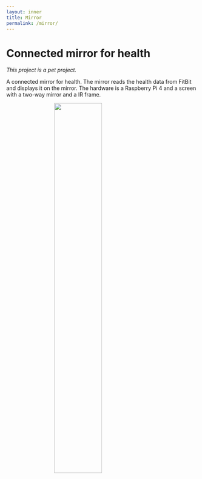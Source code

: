 ```yaml
---
layout: inner
title: Mirror
permalink: /mirror/
---
```


# Connected mirror for health
*This project is a pet project.*

A connected mirror for health. The mirror reads the health data from FitBit and displays it on the mirror. The hardware is a Raspberry Pi 4 and a screen with a two-way mirror and a IR frame.

<img src="/img/posts/mirror/gif.gif" style="width: 50%; max-width: 600px; margin: 0 auto; display: block; overflow: hidden;">

